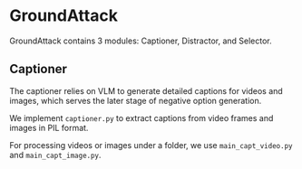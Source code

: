 # GroundAttack

GroundAttack contains 3 modules: Captioner, Distractor, and Selector.

## Captioner

The captioner relies on VLM to generate detailed captions for videos and images, which serves the later stage of negative option generation.

We implement `captioner.py` to extract captions from video frames and images in PIL format.

For processing videos or images under a folder, we use `main_capt_video.py` and `main_capt_image.py`.
